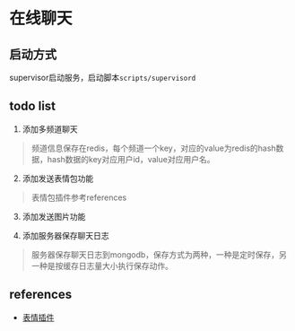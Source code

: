 # 在线聊天

## 启动方式

supervisor启动服务，启动脚本`scripts/supervisord`

## todo list

1. 添加多频道聊天
> 频道信息保存在redis，每个频道一个key，对应的value为redis的hash数据，hash数据的key对应用户id，value对应用户名。

2. 添加发送表情包功能
> 表情包插件参考references

3. 添加发送图片功能

4. 添加服务器保存聊天日志
> 服务器保存聊天日志到mongodb，保存方式为两种，一种是定时保存，另一种是按缓存日志量大小执行保存动作。

## references

- [表情插件](http://www.helloweba.com/view-blog-202.html)